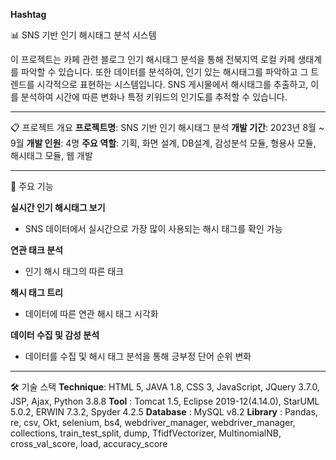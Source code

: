 **Hashtag**

📊 SNS 기반 인기 해시태그 분석 시스템

이 프로젝트는 카페 관련 블로그 인기 해시태그 분석을 통해 전북지역 로컬 카페 생태계를 파악할 수 있습니다. 또한 데이터를 분석하여, 인기 있는 해시태그를 파악하고 그 트렌드를 시각적으로 표현하는 시스템입니다. SNS 게시물에서 해시태그를 추출하고, 이를 분석하여 시간에 따른 변화나 특정 키워드의 인기도를 추적할 수 있습니다.

---

📋 프로젝트 개요
  **프로젝트명**: SNS 기반 인기 해시태그 분석
  **개발 기간**: 2023년 8월 ~ 9월
  **개발 인원**: 4명
  **주요 역할**: 기획, 화면 설계, DB설계, 감성분석 모듈, 형용사 모듈, 해시태그 모듈, 웹 개발

---

🚀 주요 기능

**실시간 인기 해시태그 보기**
- SNS 데이터에서 실시간으로 가장 많이 사용되는 해시 태그를 확인 가능

**연관 태크 분석**
- 인기 해시 태그의 따른 태크

**해시 태그 트리**
- 데이터에 따른 연관 해시 태그 시각화 

**데이터 수집 및 감성 분석**
- 데이터를 수집 및 해시 태그 분석을 통해 긍부정 단어 순위 변화 



---

🛠️ 기술 스택
**Technique**: HTML 5, JAVA 1.8, CSS 3, JavaScript, JQuery 3.7.0, JSP,  Ajax, Python 3.8.8
**Tool**     : Tomcat 1.5, Eclipse 2019-12(4.14.0), StarUML 5.0.2, ERWIN 7.3.2, Spyder 4.2.5
**Database** : MySQL v8.2
**Library**  : Pandas, re, csv, Okt, selenium, bs4, webdriver_manager, webdriver_manager, 
               collections, train_test_split, dump, TfidfVectorizer, MultinomialNB, 
               cross_val_score, load, accuracy_score

